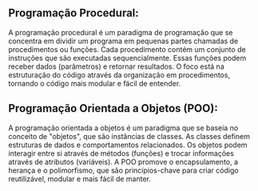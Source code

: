 ## Programação Procedural:

A programação procedural é um paradigma de programação que se concentra em dividir um programa em pequenas partes chamadas de procedimentos ou funções. Cada procedimento contém um conjunto de instruções que são executadas sequencialmente. Essas funções podem receber dados (parâmetros) e retornar resultados. O foco está na estruturação do código através da organização em procedimentos, tornando o código mais modular e fácil de entender.

## Programação Orientada a Objetos (POO):

A programação orientada a objetos é um paradigma que se baseia no conceito de "objetos", que são instâncias de classes. As classes definem estruturas de dados e comportamentos relacionados. Os objetos podem interagir entre si através de métodos (funções) e trocar informações através de atributos (variáveis). A POO promove o encapsulamento, a herança e o polimorfismo, que são princípios-chave para criar código reutilizável, modular e mais fácil de manter.
